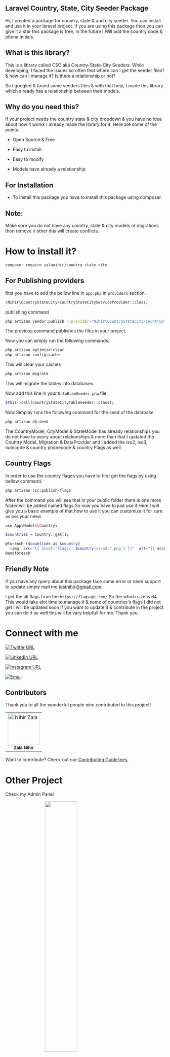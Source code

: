 
## Laravel Country, State, City Seeder Package

 Hi, I created a package for country, state & and city seeder. You can install and use it in your laravel project. If you are using this package then you can give it a star this package is free, In the future I Will add the country code &  phone initials.

## What is this library?

This is a library called CSC aka Country-State-City Seeders. While developing, I faced the issues so often that where can I get the seeder files? & how can I manage it? Is there a relationship or not?

So I googled & found some seeders files & with that help, I made this library which already has a relationship between their models.

## Why do you need this?

If your project needs the country state & city dropdown & you have no idea about how it works I already made the library for it. Here are some of the points.

- Open Source & Free

- Easy to install

- Easy to modify

- Models have already a relationship

## For Installation

- To install this package you have to install this package using composer.

## Note:

Make sure you do not have any country, state & city models or migrations then remove it other this will create conflicts.

# How to install it?

```bash
composer require zalanihir/country-state-city
```

## For Publishing providers

first you have to add the bellow line in ```app.php``` in ```providers``` section.

```bash
\Nihir\CountryStateCity\CountryStateCityServiceProvider::class,
```

publishing command

```bash
php artisan vendor:publish --provider="Nihir\CountryStateCity\CountryStateCityServiceProvider"
```

The previous command publishes the files in your project.

Now you can simply run the following commands.

```bash
php artisan optimize:clear
php artisan config:cache
```

This will clear your caches

```bash
php artisan migrate
```

This will migrate the tables into databases.

Now add this line in your ```DataBaseSeeder.php``` file.

```bash
$this->call(CountryStateCityTableSeeder::class);
```

Now Simplay runs the following command for the seed of the database.

```bash
php artisan db:seed
```

The CountryModel, CityModel & StateModel has already relationships you do not have to worry about  relationships & more than that I updated the Country Model, Migration & DataProvider and I added the iso2, iso3, numcode & country phonecode & country Flags as well.


## Country Flags

In order to use the country flages you have to first get the flags by using bellow command.

```bash
php artisan csc:publish-flags
```

After the command you will see that in your public folder there is one more folder will be added named flags.So now you have to just use it Here I will give you a basic example of that how to use it you can customize it for sure as per your need.

```bash
use App\Models\Country;

$countries = Country::get();

@foreach ($countries as $country)
  <img  src="{{ asset('flags/'.$country->iso2.'.png') }}"  alt="{{ $country->name }}" />
@endforeach

```

## Friendly Note

if you have any query about this package face some error or need support to update simply mail me <a href="mailto:testnihir@gmail.com">testnihir@gmail.com</a>.

I get the all flags from the ```https://flagsapi.com/``` So the which size is 64 This would take alot time to manage it & some of countries's flags I did not get I will be updated soon if you want to update it & contribute in the project you can do it as well this will be vary helpfull for me. Thank you.

# Connect with me
[![Twitter URL](https://img.shields.io/badge/Follow%20%40NihirZala-1DA1F2?style=social&logo=twitter)](https://twitter.com/NihirZala)

[![LinkedIn URL](https://img.shields.io/badge/Connect%20%40nihirzala-0077B5?style=social&logo=linkedin)](https://www.linkedin.com/in/nihirzala/)

[![Instagram URL](https://img.shields.io/badge/Follow%20%40inihirzala-ff69b4?style=social&logo=instagram)](https://www.instagram.com/inihirzala/)

[![Email](https://img.shields.io/badge/testnihir@gmail.com-blue?style=social&logo=gmail)](mailto:testnihir@gmail.com)


## Contributors

Thank you to all the wonderful people who contributed to this project!

<table>
  <tr>
    <td align="center">
      <a href="https://github.com/ZalaNihir">
        <img src="https://avatars.githubusercontent.com/u/157243660?v=4" width="100px;" alt="Nihir Zala" style="width: 100px; height:100px"/>
        <br />
        <sub><b>Zala Nihir</b></sub>
      </a>
    </td>
    <!-- Add more contributors as needed -->
  </tr>
</table>

Want to contribute? Check out our [Contributing Guidelines](CONTRIBUTING.md).

# Other Project

Check my Admin Panel

<a href="https://github.com/ZalaNihir/adminlte-laravel10" align="right"><img align="left" width="45%" src="https://github-readme-stats.vercel.app/api/pin/?username=ZalaNihir&repo=adminlte-laravel10&title_color=ffffff&text_color=ffffff&icon_color=0891b2&bg_color=000000&hide_border=true&locale=en" /></a>
